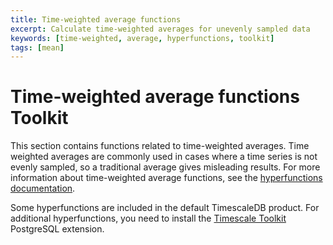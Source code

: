 ```yaml
---
title: Time-weighted average functions
excerpt: Calculate time-weighted averages for unevenly sampled data
keywords: [time-weighted, average, hyperfunctions, toolkit]
tags: [mean]
---
```


# Time-weighted average functions <tag type="toolkit">Toolkit</tag>
This section contains functions related to time-weighted averages. Time weighted
averages are commonly used in cases where a time series is not evenly sampled,
so a traditional average gives misleading results. For more information
about time-weighted average functions, see the
[hyperfunctions documentation][hyperfunctions-time-weight-average].

Some hyperfunctions are included in the default TimescaleDB product. For
additional hyperfunctions, you need to install the
[Timescale Toolkit][install-toolkit] PostgreSQL extension.

<hyperfunctionTable
    hyperfunctionFamily='time-weighted averages'
    includeExperimental
    sortByType
/>

[hyperfunctions-time-weight-average]: timescaledb/:currentVersion:/how-to-guides/hyperfunctions/time-weighted-averages/
[install-toolkit]: timescaledb/:currentVersion:/how-to-guides/hyperfunctions/install-toolkit

